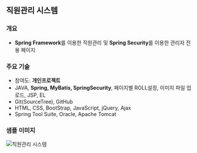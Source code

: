 ## 직원관리 시스템

### 개요
* **Spring Framework**를 이용한 직원관리 및 **Spring Security**를 이용한 관리자 전용 페이지

### 주요 기술
* 참여도: **개인프로젝트**
* JAVA, **Spring, MyBatis, SpringSecurity**, 페이지별 ROLL설정, 이미지 파일 업로드, JSP, EL
* Git(SourceTree), GitHub
* HTML, CSS, BootStrap, JavaScript, jQuery, Ajax
* Spring Tool Suite, Oracle, Apache Tomcat

### 샘플 이미지
![직원관리 시스템](https://cloud.githubusercontent.com/assets/25098075/24179773/91933258-0ef4-11e7-9f53-bb856dccb212.jpg)
